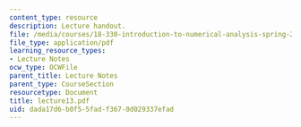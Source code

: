```yaml
---
content_type: resource
description: Lecture handout.
file: /media/courses/18-330-introduction-to-numerical-analysis-spring-2004/dada17d6b0f55fadf3670d029337efad_lecture13.pdf
file_type: application/pdf
learning_resource_types:
- Lecture Notes
ocw_type: OCWFile
parent_title: Lecture Notes
parent_type: CourseSection
resourcetype: Document
title: lecture13.pdf
uid: dada17d6-b0f5-5fad-f367-0d029337efad
---
```

